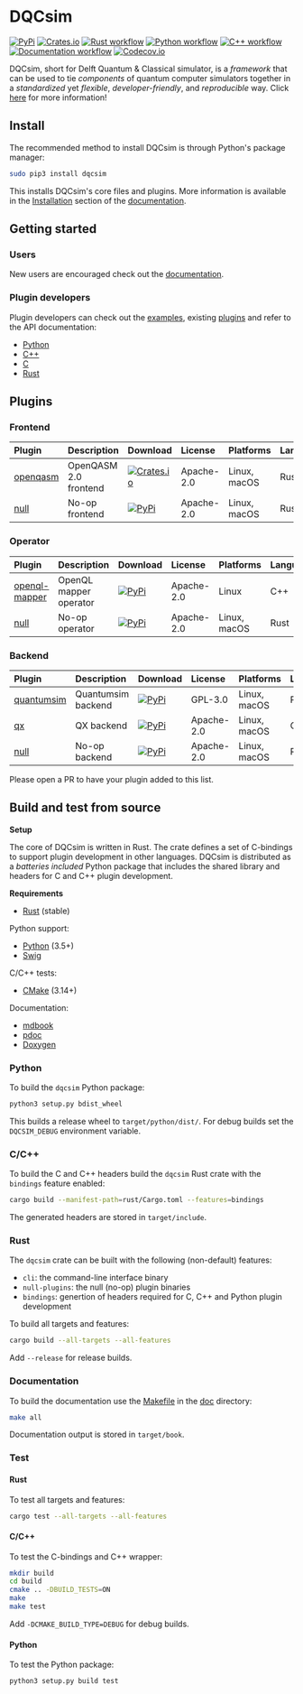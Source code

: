 # DQCsim

[![PyPi](https://badgen.net/pypi/v/dqcsim)](https://pypi.org/project/dqcsim/)
[![Crates.io](https://badgen.net/crates/v/dqcsim)](https://crates.io/crates/dqcsim/)
[![Rust workflow](https://github.com/mbrobbel/dqcsim/workflows/Rust/badge.svg)](https://github.com/mbrobbel/dqcsim/actions?query=workflow%3ARust)
[![Python workflow](https://github.com/mbrobbel/dqcsim/workflows/Python/badge.svg)](https://github.com/mbrobbel/dqcsim/actions?query=workflow%3APython)
[![C++ workflow](https://github.com/mbrobbel/dqcsim/workflows/C++/badge.svg)](https://github.com/mbrobbel/dqcsim/actions?query=workflow%3AC++)
[![Documentation workflow](https://github.com/mbrobbel/dqcsim/workflows/Documentation/badge.svg)](https://mbrobbel.github.io/dqcsim/)
[![Codecov.io](https://codecov.io/gh/mbrobbel/dqcsim/branch/master/graph/badge.svg)](https://codecov.io/gh/mbrobbel/dqcsim)

DQCsim, short for Delft Quantum & Classical simulator, is a *framework* that
can be used to tie *components* of quantum computer simulators together in a
*standardized* yet *flexible*, *developer-friendly*, and *reproducible* way.
Click [here](https://mbrobbel.github.io/dqcsim/) for more information!

## Install

The recommended method to install DQCsim is through Python's package manager:

```bash
sudo pip3 install dqcsim
```

This installs DQCsim's core files and plugins. More information is available in
the [Installation](https://mbrobbel.github.io/dqcsim/install/) section of the
[documentation](https://mbrobbel.github.io/dqcsim/).

## Getting started

### Users

New users are encouraged check out the
[documentation](https://mbrobbel.github.io/dqcsim/).

### Plugin developers

Plugin developers can check out the [examples](./examples), existing [plugins](#plugins)
and refer to the API documentation:

- [Python](https://mbrobbel.github.io/dqcsim/py_/dqcsim/)
- [C++](https://mbrobbel.github.io/dqcsim/cpp_/)
- [C](https://mbrobbel.github.io/dqcsim/c-api/reference.apigen.html)
- [Rust](https://mbrobbel.github.io/dqcsim/rust_/dqcsim/)

## Plugins

### Frontend

| Plugin | Description | Download | License | Platforms | Language |
|:-------|:------------|:---------|:--------|:----------|:---------|
| [openqasm](https://github.com/mbrobbel/dqcsim-openqasm) | OpenQASM 2.0 frontend | [![Crates.io](https://badgen.net/crates/v/dqcsim-openqasm)](https://crates.io/crates/dqcsim-openqasm/) | Apache-2.0 | Linux, macOS | Rust |
| [null](rust/src/bin/null/) | No-op frontend | [![PyPi](https://badgen.net/pypi/v/dqcsim)](https://pypi.org/project/dqcsim/) | Apache-2.0 | Linux, macOS | Rust |

### Operator

| Plugin | Description | Download | License | Platforms | Language |
|:-------|:------------|:---------|:--------|:----------|:---------|
| [openql-mapper](https://github.com/QE-LAB/dqcsim-openql-mapper) | OpenQL mapper operator | [![PyPi](https://badgen.net/pypi/v/dqcsim-openql-mapper)](https://pypi.org/project/dqcsim-openql-mapper/) | Apache-2.0 | Linux | C++ |
| [null](rust/src/bin/null/) | No-op operator | [![PyPi](https://badgen.net/pypi/v/dqcsim)](https://pypi.org/project/dqcsim/) | Apache-2.0 | Linux, macOS | Rust |

### Backend

| Plugin | Description | Download | License | Platforms | Language |
|:-------|:------------|:---------|:--------|:----------|:---------|
| [quantumsim](https://github.com/QE-LAB/dqcsim-quantumsim) | Quantumsim backend | [![PyPi](https://badgen.net/pypi/v/dqcsim-quantumsim)](https://pypi.org/project/dqcsim-quantumsim/) | GPL-3.0 | Linux, macOS | Python |
| [qx](https://github.com/QE-LAB/dqcsim-qx) | QX backend | [![PyPi](https://badgen.net/pypi/v/dqcsim-qx)](https://pypi.org/project/dqcsim-qx/) | Apache-2.0 | Linux, macOS | C++ |
| [null](rust/src/bin/null/) | No-op backend | [![PyPi](https://badgen.net/pypi/v/dqcsim)](https://pypi.org/project/dqcsim/) | Apache-2.0 | Linux, macOS | Rust |

Please open a PR to have your plugin added to this list.

## Build and test from source

**Setup**

The core of DQCsim is written in Rust. The crate defines a set of C-bindings to
support plugin development in other languages. DQCsim is distributed as a
*batteries included* Python package that includes the shared library and
headers for C and C++ plugin development.

**Requirements**

- [Rust](https://rustup.rs/) (stable)

Python support:

- [Python](https://www.python.org/downloads/) (3.5+)
- [Swig](https://github.com/swig/swig/)

C/C++ tests:

- [CMake](https://github.com/Kitware/CMake) (3.14+)

Documentation:

- [mdbook](https://github.com/rust-lang/mdBook)
- [pdoc](https://pypi.org/project/pdoc/)
- [Doxygen](https://github.com/doxygen/doxygen)

### Python

To build the `dqcsim` Python package:

```bash
python3 setup.py bdist_wheel
```

This builds a release wheel to `target/python/dist/`. For debug builds set the
`DQCSIM_DEBUG` environment variable.

### C/C++

To build the C and C++ headers build the `dqcsim` Rust crate with the
`bindings` feature enabled:

```bash
cargo build --manifest-path=rust/Cargo.toml --features=bindings
```

The generated headers are stored in `target/include`.

### Rust

The `dqcsim` crate can be built with the following (non-default) features:

- `cli`:  the command-line interface binary
- `null-plugins`: the null (no-op) plugin binaries
- `bindings`: genertion of headers required for C, C++ and Python plugin
  development

To build all targets and features:

```bash
cargo build --all-targets --all-features
```

Add `--release` for release builds.

### Documentation

To build the documentation use the [Makefile](./doc/Makefile) in the
[doc](./doc) directory:

```bash
make all
```

Documentation output is stored in `target/book`.

### Test

#### Rust

To test all targets and features:

```bash
cargo test --all-targets --all-features
```

#### C/C++

To test the C-bindings and C++ wrapper:

```bash
mkdir build
cd build
cmake .. -DBUILD_TESTS=ON
make
make test
```

Add `-DCMAKE_BUILD_TYPE=DEBUG` for debug builds.

#### Python

To test the Python package:

```bash
python3 setup.py build test
```
